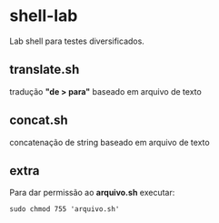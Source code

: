 # shell-lab

Lab shell para testes diversificados.

## translate.sh
tradução **"de > para"** baseado em arquivo de texto

## concat.sh
concatenação de string baseado em arquivo de texto

## extra
Para dar permissão ao **arquivo.sh** executar:

``
sudo chmod 755 'arquivo.sh'
``